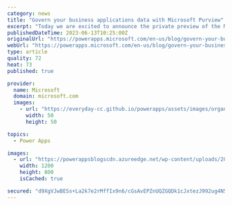 ```yaml
---
category: news
title: "Govern your business applications data with Microsoft Purview"
excerpt: "Today we are excited to announce the private preview of the Microsoft Purview integration with Microsoft Dataverse. Microsoft Purview Data Map will enable automated data discovery and sensitive data classification."
publishedDateTime: 2023-06-13T10:25:00Z
originalUrl: "https://powerapps.microsoft.com/en-us/blog/govern-your-business-applications-data-with-microsoft-purview/"
webUrl: "https://powerapps.microsoft.com/en-us/blog/govern-your-business-applications-data-with-microsoft-purview/"
type: article
quality: 72
heat: 73
published: true

provider:
  name: Microsoft
  domain: microsoft.com
  images:
    - url: "https://everyday-cc.github.io/powerapps/assets/images/organizations/microsoft.com-50x50.jpg"
      width: 50
      height: 50

topics:
  - Power Apps

images:
  - url: "https://powerappsblogscdn.azureedge.net/wp-content/uploads/2023/05/MSC16_slalom_028_1200.jpg"
    width: 1200
    height: 800
    isCached: true

secured: "d9XgVJwBESs+La2k7e2rMffIx9n6/cGsAvEPZnUQZGQDk1cJxtezJ992ug4N5/bvDCaW09eBiU9qL+HZJ9IPIfFH1j2mrN8qAXZbKmD6tmXytAI8CBqBubH2CFjSYTjMtdBpZYgJKYrpc5FwrpAV63j2bsEurUGQDZqRDztPUfS5y0hvGwcuG6h/hsCdSWH+X9//I2XQ7iVTSudChnWDAZl+Un0CBmIGV0YZm713rDWs5tmHDqmsKQgcHke6QV0+TXtphlzu/1u665v7M+n85huSGbsp0cjk3KLy05rKuuADSrHC1SpiEt6k5GOJX+ARr/6gsSOuMWNTi0b7xswFGKIn7ZzyqDKsOy+aeWxgtCk=;uiVfsw85Wr47CED2EOO2Jw=="
---
```


